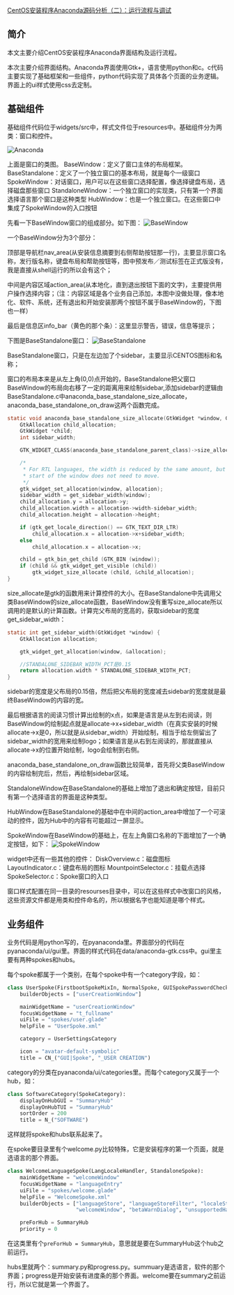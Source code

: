 [CentOS安装程序Anaconda源码分析（二）：运行流程与调试](https://blog.csdn.net/jakelylll/article/details/109016526)
## 简介
本文主要介绍CentOS安装程序Anaconda界面结构及运行流程。

本次主要介绍界面结构。Anaconda界面使用Gtk+，语言使用python和c。c代码主要实现了基础框架和一些组件，python代码实现了具体各个页面的业务逻辑。界面上的ui样式使用css去定制。

## 基础组件
基础组件代码位于widgets/src中，样式文件位于resources中。基础组件分为两类：窗口和控件。

![Anaconda](anaconda-1-1.png,t_70#pic_center)


上面是窗口的类图。
BaseWindow：定义了窗口主体的布局框架。
BaseStandalone：定义了一个独立窗口的基本布局，就是每个一级窗口
SpokeWindow：对话窗口，用户可以在这些窗口选择配置，像选择键盘布局，选择磁盘那些窗口
StandaloneWindow：一个独立窗口的实现类，只有第一个界面选择语言那个窗口是这种类型
HubWindow：也是一个独立窗口。在这些窗口中集成了SpokeWindow的入口按钮

先看一下BaseWindow窗口的组成部分。如下图：
![BaseWindow](anaconda-1-2.png,t_70#pic_center)

一个BaseWindow分为3个部分：

顶部是导航栏nav_area(从安装信息摘要到右侧帮助按钮那一行)，主要显示窗口名称，发行版名称，键盘布局和帮助按钮等，图中预发布／测试标签在正式版没有，我是直接从shell运行的所以会有这个；

中间是内容区域action_area(从本地化，直到退出按钮下面的文字)，主要提供用户操作选择内容；（注：内容区域是各个业务自己添加，本图中没做处理，像本地化、软件、系统，还有退出和开始安装那两个按钮不属于BaseWindow的，下图也一样）

最后是信息区info_bar（黄色的那个条）：这里显示警告，错误，信息等提示；

下图是BaseStandalone窗口：
![BaseStandalone](anaconda-1-3.png,t_70#pic_center)

BaseStandalone窗口，只是在左边加了个sidebar，主要显示CENTOS图标和名称； 

窗口的布局本来是从左上角(0,0)点开始的，BaseStandalone把父窗口BaseWindow的布局向右移了一定的距离用来绘制sidebar,添加sidebar的逻辑由BaseStandalone.c中anaconda_base_standalone_size_allocate， anaconda_base_standalone_on_draw这两个函数完成。

```c
static void anaconda_base_standalone_size_allocate(GtkWidget *window, GtkAllocation *allocation) {
    GtkAllocation child_allocation;
    GtkWidget *child;
    int sidebar_width;

    GTK_WIDGET_CLASS(anaconda_base_standalone_parent_class)->size_allocate(window, allocation);

    /*
     * For RTL languages, the width is reduced by the same amount, but the
     * start of the window does not need to move.
     */
    gtk_widget_set_allocation(window, allocation);
    sidebar_width = get_sidebar_width(window);
    child_allocation.y = allocation->y;
    child_allocation.width = allocation->width-sidebar_width;
    child_allocation.height = allocation->height;

    if (gtk_get_locale_direction() == GTK_TEXT_DIR_LTR)
        child_allocation.x = allocation->x+sidebar_width;
    else
        child_allocation.x = allocation->x;

    child = gtk_bin_get_child (GTK_BIN (window));
    if (child && gtk_widget_get_visible (child))
        gtk_widget_size_allocate (child, &child_allocation);
}
```
size_allocate是gtk的函数用来计算控件的大小。在BaseStandalone中先调用父类BaseWindow的size_allocate函数，BaseWindow没有重写size_allocate所以调用的是默认的计算函数。计算完父布局的宽高的，获取sidebar的宽度get_sidebar_width：
```c
static int get_sidebar_width(GtkWidget *window) {
    GtkAllocation allocation;

    gtk_widget_get_allocation(window, &allocation);

    //STANDALONE_SIDEBAR_WIDTH_PCT是0.15
    return allocation.width * STANDALONE_SIDEBAR_WIDTH_PCT; 
}
```
sidebar的宽度是父布局的0.15倍，然后把父布局的宽度减去sidebar的宽度就是最终BaseWindow的内容的宽。

最后根据语言的阅读习惯计算出绘制的x点，如果是语言是从左到右阅读，则BaseWindow的绘制起点就是allocate->x+sidebar_width（在真实安装的时候allocate->x是0，所以就是从sidebar_width）开始绘制，相当于给左侧留出了sidebar_width的宽用来绘制logo；如果语言是从右到左阅读的，那就直接从allocate->x的位置开始绘制，logo会绘制到右侧。

anaconda_base_standalone_on_draw函数比较简单，首先将父类BaseWindow的内容绘制完后，然后，再绘制sidebar区域。

StandaloneWindow在BaseStandalone的基础上增加了退出和确定按钮，目前只有第一个选择语言的界面是这种类型。

HubWindow在BaseStandalone的基础中在中间的action_area中增加了一个可滚动的控件，因为Hub中的内容有可能超过一屏显示。

SpokeWindow在BaseWindow的基础上，在左上角窗口名称的下面增加了一个确定按钮，如下：
![SpokeWindow](anaconda-1-4.png,t_70#pic_center)


widget中还有一些其他的控件：
DiskOverview.c：磁盘图标
LayoutIndicator.c：键盘布局的图标
MountpointSelector.c：挂载点选择
SpokeSelector.c：Spoke窗口的入口

窗口样式配置在同一目录的resourses目录中，可以在这些样式中改窗口的风格，这些资源文件都是用类和控件命名的，所以根据名字也能知道是哪个样式。

## 业务组件
业务代码是用python写的，在pyanaconda里。界面部分的代码在pyanaconda/ui/gui里。界面的样式代码在data/anaconda-gtk.css中。gui里主要有两种spokes和hubs。

每个spoke都属于一个类别，在每个spoke中有一个category字段，如：
```py
class UserSpoke(FirstbootSpokeMixIn, NormalSpoke, GUISpokePasswordCheckHandler):
    builderObjects = ["userCreationWindow"]

    mainWidgetName = "userCreationWindow"
    focusWidgetName = "t_fullname"
    uiFile = "spokes/user.glade"
    helpFile = "UserSpoke.xml"

    category = UserSettingsCategory

    icon = "avatar-default-symbolic"
    title = CN_("GUI|Spoke", "_USER CREATION")
```
category的分类在pyanaconda/ui/categories里。而每个category又属于一个hub，如：
```python
class SoftwareCategory(SpokeCategory):
    displayOnHubGUI = "SummaryHub"
    displayOnHubTUI = "SummaryHub"
    sortOrder = 200
    title = N_("SOFTWARE")
```
这样就将spoke和hubs联系起来了。

在spoke要目录里有个welcome.py比较特殊，它是安装程序的第一个页面，就是选语言的那个界面。
```python
class WelcomeLanguageSpoke(LangLocaleHandler, StandaloneSpoke):
    mainWidgetName = "welcomeWindow"
    focusWidgetName = "languageEntry"
    uiFile = "spokes/welcome.glade"
    helpFile = "WelcomeSpoke.xml"
    builderObjects = ["languageStore", "languageStoreFilter", "localeStore",
                      "welcomeWindow", "betaWarnDialog", "unsupportedHardwareDialog"]

    preForHub = SummaryHub
    priority = 0
```
在这类里有个`preForHub = SummaryHub`，意思就是要在SummaryHub这个hub之前运行。

hubs里就两个：summary.py和progress.py。summuary是选语言，软件的那个界面；progress是开始安装有进度条的那个界面。welcome要在summary之前运行，所以它就是第一个界面了。